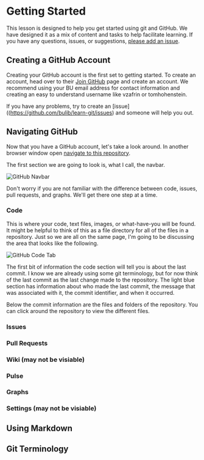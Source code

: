 # Getting Started 

This lesson is designed to help you get started using git and GitHub. We have designed it as a mix of content and tasks to help facilitate learning. If you have any questions, issues, or suggestions, [please add an issue](https://github.com/bulib/learn-git/issues).


## Creating a GitHub Account 

Creating your GitHub account is the first set to getting started. To create an account, head over to their [Join GitHub](https://github.com/join) page and create an account. We recommend using your BU email address for contact information and creating an easy to understand username like vzafrin or tomhohenstein. 

If you have any problems, try to create an [issue]((https://github.com/bulib/learn-git/issues) and someone will help you out. 

## Navigating GitHub 

Now that you have a GitHub account, let's take a look around. In another browser window open [navigate to this repository](https://github.com/bulib/learn-git). 

The first section we are going to look is, what I call, the navbar. 

![GitHub Navbar](https://raw.githubusercontent.com/bulib/learn-git/master/images/getting-started-github-navbar.png)

Don't worry if you are not familiar with the difference between code, issues, pull requests, and graphs. We'll get there one step at a time. 

### Code 

This is where your code, text files, images, or what-have-you will be found. It might be helpful to think of this as a file directory for all of the files in a repository. Just so we are all on the same page, I'm going to be discussing the area that looks like the following.

![GitHub Code Tab](https://raw.githubusercontent.com/bulib/learn-git/master/images/getting-started-code.png)

The first bit of information the code section will tell you is about the last commit. I know we are already using some git terminology, but for now think of the last commit as the last change made to the repository. The light blue section has information about who made the last commit, the message that was associated with it, the commit identifier, and when it occurred.

Below the commit information are the files and folders of the repository. You can click around the repository to view the different files. 

### Issues 

### Pull Requests 

### Wiki (may not be visiable) 

### Pulse 

### Graphs 

### Settings (may not be visiable) 

## Using Markdown 


## Git Terminology 
